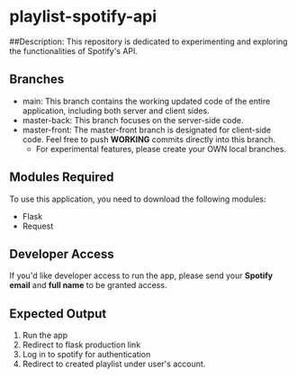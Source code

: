 # playlist-spotify-api
##Description:
This repository is dedicated to experimenting and exploring the functionalities of Spotify's API.

## Branches
  -  main: This branch contains the working updated code of the entire application, including both server and client sides.
  - master-back: This branch focuses on the server-side code.
  - master-front: The master-front branch is designated for client-side code. Feel free to push **WORKING** commits directly into this branch. 
    - For experimental features, please create your OWN local branches.

## Modules Required
To use this application, you need to download the following modules:
  - Flask
  - Request

## Developer Access
If you'd like developer access to run the app, please send your **Spotify email** and **full name** to be granted access.

## Expected Output
1. Run the app
2. Redirect to flask production link
3. Log in to spotify for authentication
4. Redirect to created playlist under user's account.
